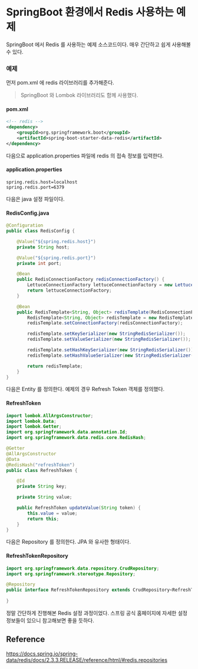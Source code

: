 # SpringBoot 환경에서 Redis 사용하는 예제

SpringBoot 에서 Redis 를 사용하는 예제 소스코드이다. 매우 간단하고 쉽게 사용해볼 수 있다.


### 예제

먼저 pom.xml 에 redis 라이브러리를 추가해준다.

> SpringBoot 와 Lombok 라이브러리도 함께 사용했다.

#### pom.xml

```xml
<!-- redis -->
<dependency>
    <groupId>org.springframework.boot</groupId>
    <artifactId>spring-boot-starter-data-redis</artifactId>
</dependency>
```

다음으로 application.properties 파일에 redis 의 접속 정보를 입력한다.

#### application.properties

```properties
spring.redis.host=localhost
spring.redis.port=6379
```

다음은 java 설정 파일이다.

#### RedisConfig.java

```java
@Configuration
public class RedisConfig {

    @Value("${spring.redis.host}")
    private String host;

    @Value("${spring.redis.port}")
    private int port;

    @Bean
    public RedisConnectionFactory redisConnectionFactory() {
        LettuceConnectionFactory lettuceConnectionFactory = new LettuceConnectionFactory(host, port);
        return lettuceConnectionFactory;
    }

    @Bean
    public RedisTemplate<String, Object> redisTemplate(RedisConnectionFactory redisConnectionFactory) {
        RedisTemplate<String, Object> redisTemplate = new RedisTemplate<>();
        redisTemplate.setConnectionFactory(redisConnectionFactory);

        redisTemplate.setKeySerializer(new StringRedisSerializer());
        redisTemplate.setValueSerializer(new StringRedisSerializer());

        redisTemplate.setHashKeySerializer(new StringRedisSerializer());
        redisTemplate.setHashValueSerializer(new StringRedisSerializer());

        return redisTemplate;
    }
}
```

다음은 Entity 를 정의한다. 예제의 경우 Refresh Token 객체를 정의했다.

#### RefreshToken

```java
import lombok.AllArgsConstructor;
import lombok.Data;
import lombok.Getter;
import org.springframework.data.annotation.Id;
import org.springframework.data.redis.core.RedisHash;

@Getter
@AllArgsConstructor
@Data
@RedisHash("refreshToken")
public class RefreshToken {

    @Id
    private String key;

    private String value;

    public RefreshToken updateValue(String token) {
        this.value = value;
        return this;
    }
}
```


다음은 Repository 를 정의한다. JPA 와 유사한 형태이다.

#### RefreshTokenRepository

```java
import org.springframework.data.repository.CrudRepository;
import org.springframework.stereotype.Repository;

@Repository
public interface RefreshTokenRepository extends CrudRepository<RefreshToken, String> {
    
}
```

정말 간단하게 진행해본 Redis 설정 과정이었다.
스프링 공식 홈페이지에 자세한 설정 정보들이 있으니 참고해보면 좋을 듯하다.

## Reference

https://docs.spring.io/spring-data/redis/docs/2.3.3.RELEASE/reference/html/#redis.repositories